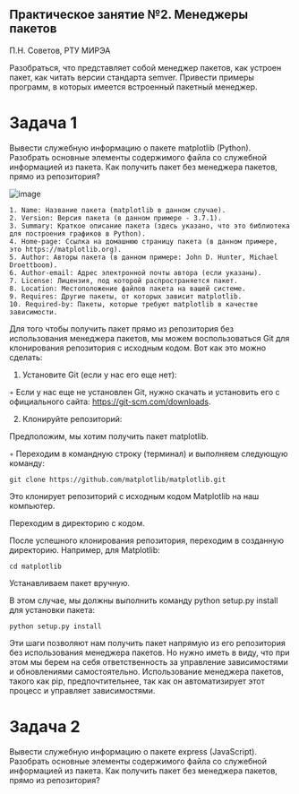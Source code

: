 ## Практическое занятие №2. Менеджеры пакетов

П.Н. Советов, РТУ МИРЭА

Разобраться, что представляет собой менеджер пакетов, как устроен пакет, как читать версии стандарта semver. Привести примеры программ, в которых имеется встроенный пакетный менеджер.

# Задача 1

Вывести служебную информацию о пакете matplotlib (Python). Разобрать основные элементы содержимого файла со служебной информацией из пакета. Как получить пакет без менеджера пакетов, прямо из репозитория?

![image](https://github.com/user-attachments/assets/ef3fcdd8-161f-4c97-886b-253f4f9a7ee6)


    1. Name: Название пакета (matplotlib в данном случае).
    2. Version: Версия пакета (в данном примере - 3.7.1).
    3. Summary: Краткое описание пакета (здесь указано, что это библиотека для построения графиков в Python).
    4. Home-page: Ссылка на домашнюю страницу пакета (в данном примере, это https://matplotlib.org).
    5. Author: Авторы пакета (в данном примере: John D. Hunter, Michael Droettboom).
    6. Author-email: Адрес электронной почты автора (если указаны).
    7. License: Лицензия, под которой распространяется пакет.
    8. Location: Местоположение файлов пакета на вашей системе.
    9. Requires: Другие пакеты, от которых зависит matplotlib.
    10. Required-by: Пакеты, которые требуют matplotlib в качестве зависимости.

Для того чтобы получить пакет прямо из репозитория без использования менеджера пакетов, мы можем воспользоваться Git для клонирования репозитория с исходным кодом.
Вот как это можно сделать:

1. Установите Git (если у нас его еще нет):

  ◦ Если у нас еще не установлен Git, нужно скачать и установить его с официального сайта: https://git-scm.com/downloads.

2. Клонируйте репозиторий:

Предположим, мы хотим получить пакет matplotlib.

  ◦ Переходим в командную строку (терминал) и выполняем следующую команду:

    git clone https://github.com/matplotlib/matplotlib.git
     
Это клонирует репозиторий с исходным кодом Matplotlib на наш компьютер.

Переходим в директорию с кодом.

После успешного клонирования репозитория, переходим в созданную директорию. Например, для Matplotlib:

    cd matplotlib

Устанавливаем пакет вручную.

В этом случае, мы должны выполнить команду python setup.py install для установки пакета:

    python setup.py install

Эти шаги позволяют нам получить пакет напрямую из его репозитория без использования менеджера пакетов. Но нужно иметь в виду, что при этом мы берем на себя ответственность за управление зависимостями и обновлениями самостоятельно. Использование менеджера пакетов, такого как pip, предпочтительнее, так как он автоматизирует этот процесс и управляет зависимостями.

# Задача 2

Вывести служебную информацию о пакете express (JavaScript). Разобрать основные элементы содержимого файла со служебной информацией из пакета. Как получить пакет без менеджера пакетов, прямо из репозитория?

